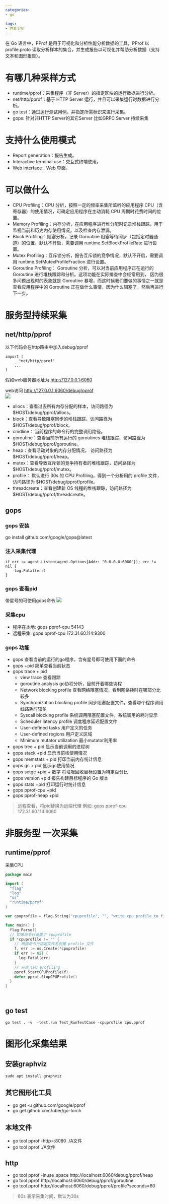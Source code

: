 ```yaml
---
categories:
- go

tags:
- 性能分析
---
```



在 Go 语言中，PProf 是用于可视化和分析性能分析数据的工具，PProf 以 profile.proto 读取分析样本的集合，并生成报告以可视化并帮助分析数据（支持文本和图形报告）。

<!--more-->


# 有哪几种采样方式
* runtime/pprof：采集程序（非 Server）的指定区块的运行数据进行分析。
* net/http/pprof：基于 HTTP Server 运行，并且可以采集运行时数据进行分析。
* go test：通过运行测试用例，并指定所需标识来进行采集。
* gops: 针对非HTTP Server的其它Server 比如GRPC Server 持续采集


# 支持什么使用模式
* Report generation：报告生成。
* Interactive terminal use：交互式终端使用。
* Web interface：Web 界面。

# 可以做什么
* CPU Profiling：CPU 分析，按照一定的频率采集所监听的应用程序 CPU（含寄存器）的使用情况，可确定应用程序在主动消耗 CPU 周期时花费时间的位置。
* Memory Profiling：内存分析，在应用程序进行堆分配时记录堆栈跟踪，用于监视当前和历史内存使用情况，以及检查内存泄漏。
* Block Profiling：阻塞分析，记录 Goroutine 阻塞等待同步（包括定时器通道）的位置，默认不开启，需要调用 runtime.SetBlockProfileRate 进行设置。
* Mutex Profiling：互斥锁分析，报告互斥锁的竞争情况，默认不开启，需要调用 runtime.SetMutexProfileFraction 进行设置。
* Goroutine Profiling： Goroutine 分析，可以对当前应用程序正在运行的 Goroutine 进行堆栈跟踪和分析。这项功能在实际排查中会经常用到，
因为很多问题出现时的表象就是 Goroutine 暴增，而这时候我们要做的事情之一就是查看应用程序中的 Goroutine 正在做什么事情，因为什么阻塞了，然后再进行下一步。



# 服务型持续采集

## net/http/pprof
以下代码会在http路由中加入debug/pprof

```
import (
    _ "net/http/pprof"
    ...
)
```
假如web服务器地址为 http://127.0.0.1:6060

web访问 http://127.0.0.1:6060/debug/pprof  
![](go性能分析/img_2.png)  
* allocs：查看过去所有内存分配的样本，访问路径为 $HOST/debug/pprof/allocs。
* block：查看导致阻塞同步的堆栈跟踪，访问路径为 $HOST/debug/pprof/block。
* cmdline： 当前程序的命令行的完整调用路径。
* goroutine：查看当前所有运行的 goroutines 堆栈跟踪，访问路径为 $HOST/debug/pprof/goroutine。
* heap：查看活动对象的内存分配情况， 访问路径为 $HOST/debug/pprof/heap。
* mutex：查看导致互斥锁的竞争持有者的堆栈跟踪，访问路径为 $HOST/debug/pprof/mutex。
* profile： 默认进行 30s 的 CPU Profiling，得到一个分析用的 profile 文件，访问路径为 $HOST/debug/pprof/profile。
* threadcreate：查看创建新 OS 线程的堆栈跟踪，访问路径为 $HOST/debug/pprof/threadcreate。


## gops

### gops 安装
go install github.com/google/gops@latest

### 注入采集代理
```
if err := agent.Listen(agent.Options{Addr: "0.0.0.0:6060"}); err != nil {
    log.Fatal(err)
}
```

### gops 查看pid
带星号的可使用gops命令
![](go性能分析/img.png)

### 采集cpu
* 程序在本地: gops pprof-cpu 54143
* 远程采集: gops pprof-cpu 172.31.60.114:9300

### gops 功能
* gops 查看当前的运行的go程序，含有星号即可使用下面的命令
* gops +pid  简单查看当前状态
* gops trace + pid  
  * view trace 查看跟踪
  * goroutine analysis go协程分析，目前开着哪些协程
  * Network blocking profile 查看网络阻塞情况，看到网络耗时在哪部分比较多
  * Synchronization blocking profile 同步阻塞配置文件，查看哪个程序调用线路耗时较多
  * Syscall blocking profile 系统调用阻塞配置文件，系统调用的耗时显示
  * Scheduler latency profile 调度程序延迟配置文件
  * User-defined tasks 用户定义的任务
  * User-defined regions 用户定义区域
  * Minimum mutator utilization 最小mutator利用率
* gops tree + pid 显示当前调用的进程树
* gops stack +pid 显示当前栈使用情况
* gops memstats + pid 打印当前内存统计信息
* gops gc + pid 显示gc使用情况
* gops setgc +pid + 数字 将垃圾回收目标设置为特定百分比
* gops version +pid 报告构建目标程序的 Go 版本
* gops stats +pid 打印运行时统计信息
* gops pprof-cpu +pid
* gops pprof-heap +pid

> 远程查看，将pid替换为远端代理 例如: gops pprof-cpu 172.31.60.114:6060

# 非服务型 一次采集

## runtime/pprof
采集CPU
```go
package main

import (
  "flag"
  "log"
  "os"
  "runtime/pprof"
)

var cpuprofile = flag.String("cpuprofile", "", "write cpu profile to file")

func main() {
  flag.Parse()
  // 如果命令行设置了 cpuprofile
  if *cpuprofile != "" {
    // 根据命令行指定文件名创建 profile 文件
    f, err := os.Create(*cpuprofile)
    if err != nil {
      log.Fatal(err)
    }
    // 开启 CPU profiling
    pprof.StartCPUProfile(f)
    defer pprof.StopCPUProfile()
  }
}

  
```

## go test 
```
go test . -v  -test.run Test_RunTestCase -cpuprofile cpu.pprof
```


# 图形化采集结果

## 安装graphviz
```
sudo apt install graphviz
```

## 其它图形化工具
* go get -u github.com/google/pprof
* go get github.com/uber/go-torch


## 本地文件
* go tool pprof -http=:8080 ./A文件
* go tool pprof ./A文件

## http
* go tool pprof -inuse_space http://localhost:6060/debug/pprof/heap
* go tool pprof http://localhost:6060/debug/pprof/goroutine
* go tool pprof http://localhost:6060/debug/pprof/profile\?seconds\=60
> 60s 表示采集时间，默认为30s


